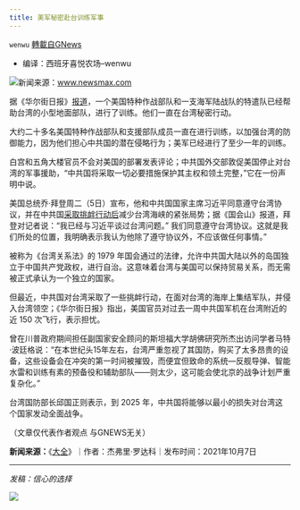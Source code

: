```yaml
---
title: 美军秘密赴台训练军事
---
```

`wenwu` [轉載自GNews](https://gnews.org/zh-hans/1579798/)

- 编译：西班牙喜悦农场–wenwu


![](https://assets.gnews.org/wp-content/uploads/2021/10/image0-9-2.jpg)新闻来源：www.newsmax.com

据《华尔街日报》[报道](https://www.wsj.com/articles/u-s-troops-have-been-deployed-in-taiwan-for-at-least-a-year-11633614043?st=sblykgl1oefyuzu&amp;reflink=desktopwebshare_twitter)，一个美国特种作战部队和一支海军陆战队的特遣队已经帮助台湾的小型地面部队，进行了训练。他们一直在台湾秘密行动。

大约二十多名美国特种作战部队和支援部队成员一直在进行训练，以加强台湾的防御能力，因为他们担心中共国的潜在侵略行为；美军已经进行了至少一年的训练。

白宫和五角大楼官员不会对美国的部署发表评论；中共国外交部敦促美国停止对台湾的军事援助，“中共国将采取一切必要措施保护其主权和领土完整，”它在一份声明中说。

美国总统乔·拜登周二（5日）宣布，他和中共国国家主席习近平同意遵守台湾协议，并在中共国[采取挑衅行动后](https://www.newsmax.com/us/taiwan-agreement-war-chinese/2021/10/05/id/1039307/)减少台湾海峡的紧张局势；据《国会山》报道，拜登对记者说：“我已经与习近平谈过台湾问题。” 我们同意遵守台湾协议。这就是我们所处的位置，我明确表示我认为他除了遵守协议外，不应该做任何事情。”

被称为《台湾关系法》的 1979 年国会通过的法律，允许中共国大陆以外的岛国独立于中国共产党政权，进行自治。这意味着台湾与美国可以保持贸易关系，而无需被正式承认为一个独立的国家。

但最近，中共国对台湾采取了一些挑衅行动，在面对台湾的海岸上集结军队，并侵入台湾领空；《华尔街日报》指出，美国官员对过去一周中共国军机在台湾附近的近 150 次飞行，表示担忧。

曾在川普政府期间担任副国家安全顾问的斯坦福大学胡佛研究所杰出访问学者马特·波廷格说：“在本世纪头15年左右，台湾严重忽视了其国防，购买了太多昂贵的设备，这些设备会在冲突的第一时间被摧毁，而便宜但致命的系统—反舰导弹、智能水雷和训练有素的预备役和辅助部队——则太少，这可能会使北京的战争计划严重复杂化。”

台湾国防部长邱国正则表示，到 2025 年，中共国将能够以最小的损失对台湾这个国家发动全面战争。

（文章仅代表作者观点 与GNEWS无关）

**新闻来源：**《[大全](https://www.newsmax.com/politics/taiwan-us-troops-china/2021/10/07/id/1039559/)》｜作者：杰弗里·罗达科｜发布时间：2021年10月7日

* * *

*发稿：信心的选择*

![](https://assets.gnews.org/wp-content/uploads/2021/10/GNEWS_CH.-1.jpeg)

